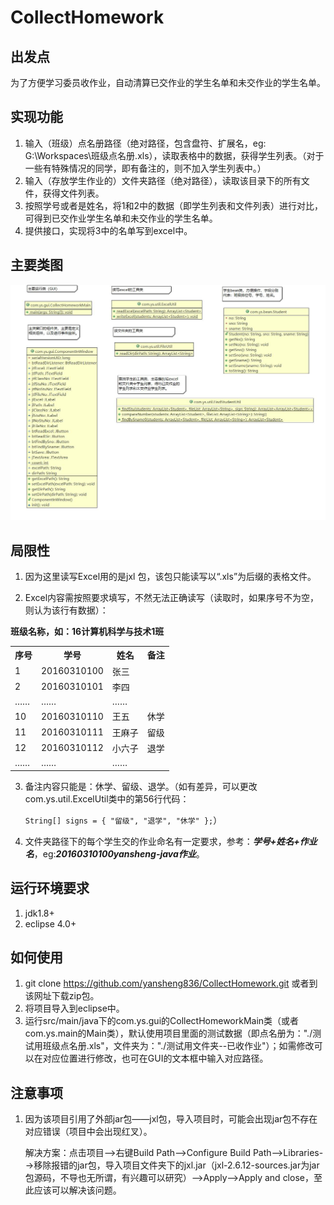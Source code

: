 

# CollectHomework

## 出发点
为了方便学习委员收作业，自动清算已交作业的学生名单和未交作业的学生名单。  



## 实现功能
1. 输入（班级）点名册路径（绝对路径，包含盘符、扩展名，eg: G:\\Workspaces\\班级点名册.xls），读取表格中的数据，获得学生列表。（对于一些有特殊情况的同学，即有备注的，则不加入学生列表中。）
2. 输入（存放学生作业的）文件夹路径（绝对路径），读取该目录下的所有文件，获得文件列表。
3. 按照学号或者是姓名，将1和2中的数据（即学生列表和文件列表）进行对比，可得到已交作业学生名单和未交作业的学生名单。
4. 提供接口，实现将3中的名单写到excel中。



## 主要类图

![主要类图](./CollectHomework/CollectHomework.cld.jpg)





## 局限性
1. 因为这里读写Excel用的是jxl 包，该包只能读写以“.xls”为后缀的表格文件。

2. Excel内容需按照要求填写，不然无法正确读写（读取时，如果序号不为空，则认为该行有数据）：

<table align="center" style="text-align:center>
    <tr>
                             <th colspan="4"><b>班级名称，如：16计算机科学与技术1班</b></th>
    </tr>      
    <tr>
    	 <th>序号</th><th>学号</th><th>姓名</th><th>备注</th>
    </tr>
    <tr>
    	<td>1</td><td>20160310100</td><td>张三</td><td></td>
    </tr>
    <tr>
    	<td>2</td><td>20160310101</td><td>李四</td><td></td>
    </tr>
    <tr>
    	<td>……</td><td>……</td><td>……</td><td></td>
    </tr>
    <tr>
    	<td>10</td><td>20160310110</td><td>王五</td><td>休学</td>
    </tr>
    <tr>
    	<td>11</td><td>20160310111</td><td>王麻子</td><td>留级</td>
    </tr>
    <tr>
    	<td>12</td><td>20160310112</td><td>小六子</td><td>退学</td>
    </tr>
    <tr>
    	<td>……</td><td>……</td><td>……</td><td></td>
    </tr>
</table>


3. 备注内容只能是：休学、留级、退学。（如有差异，可以更改com.ys.util.ExcelUtil类中的第56行代码：

   `String[] signs = { "留级", "退学", "休学" };`）

4. 文件夹路径下的每个学生交的作业命名有一定要求，参考：***学号+姓名+作业名***，eg:***20160310100yansheng-java作业***。



## 运行环境要求

1. jdk1.8+
2. eclipse 4.0+  



## 如何使用

1. git clone https://github.com/yansheng836/CollectHomework.git 或者到该网址下载zip包。
2. 将项目导入到eclipse中。
3. 运行src/main/java下的com.ys.gui的CollectHomeworkMain类（或者com.ys.main的Main类），默认使用项目里面的测试数据（即点名册为："./测试用班级点名册.xls"，文件夹为："./测试用文件夹--已收作业"）；如需修改可以在对应位置进行修改，也可在GUI的文本框中输入对应路径。



## 注意事项

1. 因为该项目引用了外部jar包——jxl包，导入项目时，可能会出现jar包不存在对应错误（项目中会出现红叉）。

   解决方案：点击项目-->右键Build Path-->Configure Build Path-->Libraries-->移除报错的jar包，导入项目文件夹下的jxl.jar（jxl-2.6.12-sources.jar为jar包源码，不导也无所谓，有兴趣可以研究）-->Apply-->Apply and close，至此应该可以解决该问题。